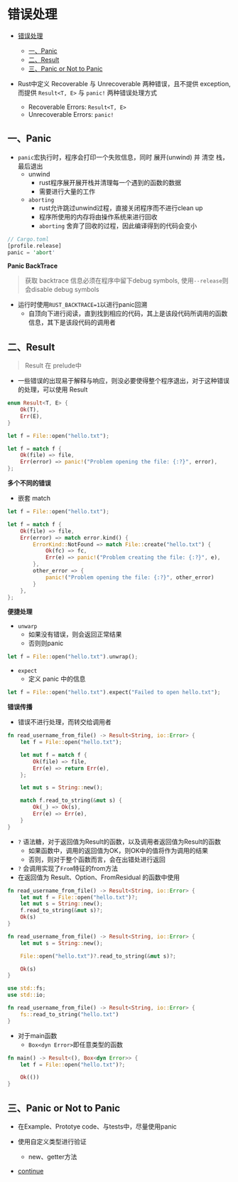 # 错误处理

- [错误处理](#错误处理)
  - [一、Panic](#一panic)
  - [二、Result](#二result)
  - [三、Panic or Not to Panic](#三panic-or-not-to-panic)

- Rust中定义 Recoverable 与 Unrecoverable 两种错误，且不提供 exception, 而提供 `Result<T, E>` 与 `panic!` 两种错误处理方式
  - Recoverable Errors: `Result<T, E>`
  - Unrecoverable Errors: `panic!`

## 一、Panic

- `panic`宏执行时，程序会打印一个失败信息，同时 展开(unwind) 并 清空 栈，最后退出
  - unwind
    - rust程序展开展开栈并清理每一个遇到的函数的数据
    - 需要进行大量的工作
  - `aborting`
    - rust允许跳过unwind过程，直接关闭程序而不进行clean up
    - 程序所使用的内存将由操作系统来进行回收
    - `aborting` 舍弃了回收的过程，因此编译得到的代码会变小

```rust
// Cargo.toml
[profile.release]
panic = 'abort'
```

**Panic BackTrace**

> 获取 backtrace 信息必须在程序中留下debug symbols, 使用`--release`则会disable debug symbols

- 运行时使用`RUST_BACKTRACE=1`以进行panic回溯
  - 自顶向下进行阅读，直到找到相应的代码，其上是该段代码所调用的函数信息，其下是该段代码的调用者

## 二、Result

> Result 在 prelude中

- 一些错误的出现易于解释与响应，则没必要使得整个程序退出，对于这种错误的处理，可以使用 Result

```rust
enum Result<T, E> {
    Ok(T),
    Err(E),
}

let f = File::open("hello.txt");

let f = match f {
    Ok(file) => file,
    Err(error) => panic!("Problem opening the file: {:?}", error),
};
```

**多个不同的错误**

- 嵌套 match

```rust
let f = File::open("hello.txt");

let f = match f {
    Ok(file) => file,
    Err(error) => match error.kind() {
        ErrorKind::NotFound => match File::create("hello.txt") {
            Ok(fc) => fc,
            Err(e) => panic!("Problem creating the file: {:?}", e),
        },
        other_error => {
            panic!("Problem opening the file: {:?}", other_error)
        }
    },
};
```

**便捷处理**

- `unwarp`
  - 如果没有错误，则会返回正常结果
  - 否则则panic

```rust
let f = File::open("hello.txt").unwrap();
```

- `expect`
  - 定义 panic 中的信息

```rust
let f = File::open("hello.txt").expect("Failed to open hello.txt");
```

**错误传播**

- 错误不进行处理，而转交给调用者

```rust
fn read_username_from_file() -> Result<String, io::Error> {
    let f = File::open("hello.txt");

    let mut f = match f {
        Ok(file) => file,
        Err(e) => return Err(e),
    };

    let mut s = String::new();

    match f.read_to_string(&mut s) {
        Ok(_) => Ok(s),
        Err(e) => Err(e),
    }
}
```

- `?` 语法糖，对于返回值为Result的函数，以及调用者返回值为Result的函数
  - 如果函数中，调用的返回值为OK，则OK中的值将作为调用的结果
  - 否则，则对于整个函数而言，会在出错处进行返回
- `?` 会调用实现了`From`特征的from方法
- 在返回值为 Result、Option、FromResidual 的函数中使用

```rust
fn read_username_from_file() -> Result<String, io::Error> {
    let mut f = File::open("hello.txt")?;
    let mut s = String::new();
    f.read_to_string(&mut s)?;
    Ok(s)
}

fn read_username_from_file() -> Result<String, io::Error> {
    let mut s = String::new();

    File::open("hello.txt")?.read_to_string(&mut s)?;

    Ok(s)
}

use std::fs;
use std::io;

fn read_username_from_file() -> Result<String, io::Error> {
    fs::read_to_string("hello.txt")
}
```

- 对于main函数
  - `Box<dyn Error>`即任意类型的函数

```rust
fn main() -> Result<(), Box<dyn Error>> {
    let f = File::open("hello.txt")?;

    Ok(())
}
```


## 三、Panic or Not to Panic

- 在Example、Prototye code、与tests中，尽量使用panic
- 使用自定义类型进行验证
  - new、getter方法

- [continue](https://doc.rust-lang.org/book/ch09-03-to-panic-or-not-to-panic.html)